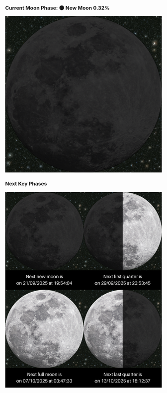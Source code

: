 ### Current Moon Phase: 🌑 New Moon 0.32%
![Moon Phase](moonphase.png)
### Next Key Phases
![Gallery](gallery.png)